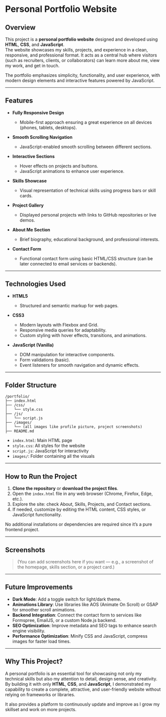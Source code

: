 # Personal Portfolio Website

## Overview

This project is a **personal portfolio website** designed and developed using **HTML**, **CSS**, and **JavaScript**.  
The website showcases my skills, projects, and experience in a clean, responsive, and professional format. It acts as a central hub where visitors (such as recruiters, clients, or collaborators) can learn more about me, view my work, and get in touch.

The portfolio emphasizes simplicity, functionality, and user experience, with modern design elements and interactive features powered by JavaScript.

---

## Features

- **Fully Responsive Design**  
  - Mobile-first approach ensuring a great experience on all devices (phones, tablets, desktops).
  
- **Smooth Scrolling Navigation**  
  - JavaScript-enabled smooth scrolling between different sections.
  
- **Interactive Sections**  
  - Hover effects on projects and buttons.
  - JavaScript animations to enhance user experience.

- **Skills Showcase**  
  - Visual representation of technical skills using progress bars or skill cards.

- **Project Gallery**  
  - Displayed personal projects with links to GitHub repositories or live demos.

- **About Me Section**  
  - Brief biography, educational background, and professional interests.

- **Contact Form**  
  - Functional contact form using basic HTML/CSS structure (can be later connected to email services or backends).

---

## Technologies Used

- **HTML5**  
  - Structured and semantic markup for web pages.

- **CSS3**  
  - Modern layouts with Flexbox and Grid.
  - Responsive media queries for adaptability.
  - Custom styling with hover effects, transitions, and animations.

- **JavaScript (Vanilla)**  
  - DOM manipulation for interactive components.
  - Form validations (basic).
  - Event listeners for smooth navigation and dynamic effects.

---

## Folder Structure

```
/portfolio/
├── index.html
├── /css/
│   └── style.css
├── /js/
│   └── script.js
├── /images/
│   └── (all images like profile picture, project screenshots)
├── README.md
```

- `index.html`: Main HTML page
- `style.css`: All styles for the website
- `script.js`: JavaScript for interactivity
- `images/`: Folder containing all the visuals

---

## How to Run the Project

1. **Clone the repository** or **download the project files**.
2. Open the `index.html` file in any web browser (Chrome, Firefox, Edge, etc.).
3. Explore the site: check About, Skills, Projects, and Contact sections.
4. If needed, customize by editing the HTML content, CSS styles, or JavaScript functionality.

No additional installations or dependencies are required since it’s a pure frontend project.

---

## Screenshots

> (You can add screenshots here if you want — e.g., a screenshot of the homepage, skills section, or a project card.)

---

## Future Improvements

- **Dark Mode**: Add a toggle switch for light/dark theme.
- **Animations Library**: Use libraries like AOS (Animate On Scroll) or GSAP for smoother scroll animations.
- **Backend Integration**: Connect the contact form to services like Formspree, EmailJS, or a custom Node.js backend.
- **SEO Optimization**: Improve metadata and SEO tags to enhance search engine visibility.
- **Performance Optimization**: Minify CSS and JavaScript, compress images for faster load times.

---

## Why This Project?

A personal portfolio is an essential tool for showcasing not only my technical skills but also my attention to detail, design sense, and creativity.  
By building it with only **HTML**, **CSS**, and **JavaScript**, I demonstrated my capability to create a complete, attractive, and user-friendly website without relying on frameworks or libraries.

It also provides a platform to continuously update and improve as I grow my skillset and work on more projects.

